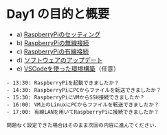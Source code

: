 # Day1 の目的と概要

- a) [RaspberryPiのセッティング](./raspberry_setting "RaspberryPiのセッティング")
- b) [RaspberryPiの無線接続](./connect_raspberry_wireless "RaspberryPiの無線接続")
- c) [RaspberryPiの有線接続](./connect_raspberry_wired "RaspberryPiの有線接続")
- d) [ソフトウェアのアップデート](./update "ソフトウェアのアップデート")
- e) [VSCodeを使った環境構築](./environment_building_vscode "VSCodeを使った環境構築")（任意）

```{admonition} 本日の進捗確認チェックリスト
- 13:30: RaspberryPiを起動できましたか？
- 14:30: RaspberryPiにPCからファイルを転送できましたか？
- 15:30: RaspberryPiにVMからSSH接続できましたか？
- 16:00: VM上のLinuxにPCからファイルを転送できましたか？
- 17:00: 有線LANを用いてRaspberryPiに接続できましたか？

問題なく設定できた場合はそのまま次回の内容に進んでください．
```
